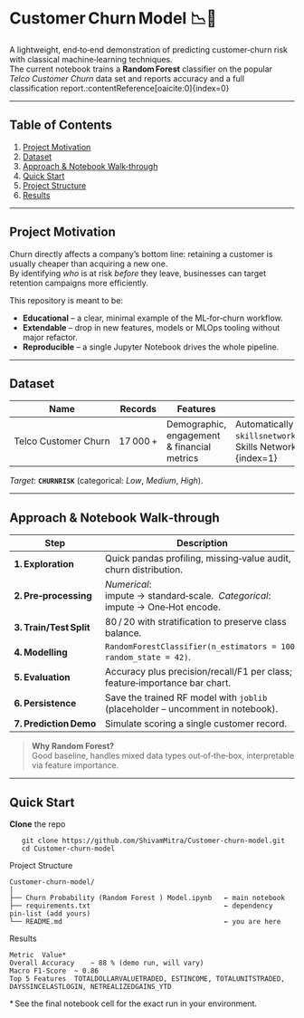 # Customer Churn Model 📉🛫

A lightweight, end‑to‑end demonstration of predicting customer‑churn risk with classical machine‑learning techniques.  
The current notebook trains a **Random Forest** classifier on the popular *Telco Customer Churn* data set and reports accuracy and a full classification report.:contentReference[oaicite:0]{index=0}

---

## Table of Contents
1. [Project Motivation](#project-motivation)  
2. [Dataset](#dataset)  
3. [Approach & Notebook Walk‑through](#approach--notebook-walk%E2%80%91through)  
4. [Quick Start](#quick-start)  
5. [Project Structure](#project-structure)  
6. [Results](#results)    

---

## Project Motivation

Churn directly affects a company’s bottom line: retaining a customer is usually cheaper than acquiring a new one.  
By identifying *who* is at risk *before* they leave, businesses can target retention campaigns more efficiently.  

This repository is meant to be:
- **Educational** – a clear, minimal example of the ML‑for‑churn workflow.  
- **Extendable** – drop in new features, models or MLOps tooling without major refactor.  
- **Reproducible** – a single Jupyter Notebook drives the whole pipeline.

---

## Dataset

| Name | Records | Features | Source |
|------|---------|----------|--------|
| Telco Customer Churn | 17 000 + | Demographic, engagement & financial metrics | Automatically downloaded via the `skillsnetwork` helper (IBM Skills Network).:contentReference[oaicite:1]{index=1} |

*Target*: **`CHURNRISK`** (categorical: *Low*, *Medium*, *High*).

---

## Approach & Notebook Walk‑through

| Step | Description |
|------|-------------|
| **1. Exploration** | Quick pandas profiling, missing‑value audit, churn distribution. |
| **2. Pre‑processing** | *Numerical*: impute → standard‑scale.  *Categorical*: impute → One‑Hot encode. |
| **3. Train/Test Split** | 80 / 20 with stratification to preserve class balance. |
| **4. Modelling** | `RandomForestClassifier(n_estimators = 100, random_state = 42)`. |
| **5. Evaluation** | Accuracy plus precision/recall/F1 per class; feature‑importance bar chart. |
| **6. Persistence** | Save the trained RF model with `joblib` (placeholder – uncomment in notebook). |
| **7. Prediction Demo** | Simulate scoring a single customer record. |

> **Why Random Forest?**  
> Good baseline, handles mixed data types out‑of‑the‑box, interpretable via feature importance.

---

## Quick Start

 **Clone** the repo  
```
   git clone https://github.com/ShivamMitra/Customer-churn-model.git
   cd Customer-churn-model
```


Project Structure
```
Customer-churn-model/
│
├── Churn Probability (Random Forest ) Model.ipynb   ← main notebook
├── requirements.txt                                 ← dependency pin‑list (add yours)
└── README.md                                        ← you are here
```


Results
```
Metric	Value*
Overall Accuracy	~ 88 % (demo run, will vary)
Macro F1‑Score	~ 0.86
Top 5 Features	TOTALDOLLARVALUETRADED, ESTINCOME, TOTALUNITSTRADED, DAYSSINCELASTLOGIN, NETREALIZEDGAINS_YTD
```
* See the final notebook cell for the exact run in your environment.
   
